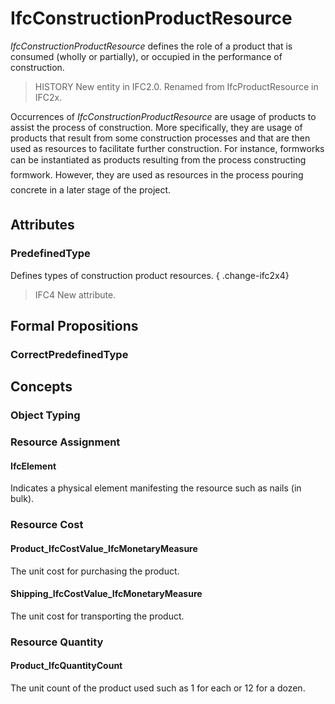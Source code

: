# IfcConstructionProductResource

_IfcConstructionProductResource_ defines the role of a product that is consumed (wholly or partially), or occupied in the performance of construction.

> HISTORY  New entity in IFC2.0. Renamed from IfcProductResource in IFC2x.

Occurrences of _IfcConstructionProductResource_ are usage of products to assist the process of construction. More specifically, they are usage of products that result from some construction processes and that are then used as resources to facilitate further construction. For instance, formworks can be instantiated as products resulting from the process &#145;constructing formwork&#146;. However, they are used as resources in the process &#145;pouring concrete&#146; in a later stage of the project.

## Attributes

### PredefinedType
Defines types of construction product resources.
{ .change-ifc2x4}
> IFC4 New attribute.

## Formal Propositions

### CorrectPredefinedType

## Concepts

### Object Typing



### Resource Assignment



#### IfcElement

Indicates a physical element manifesting the resource such as nails (in bulk).

### Resource Cost



#### Product_IfcCostValue_IfcMonetaryMeasure

The unit cost for purchasing the product.

#### Shipping_IfcCostValue_IfcMonetaryMeasure

The unit cost for transporting the product.

### Resource Quantity



#### Product_IfcQuantityCount

The unit count of the product used such as 1 for each or 12 for a dozen.

